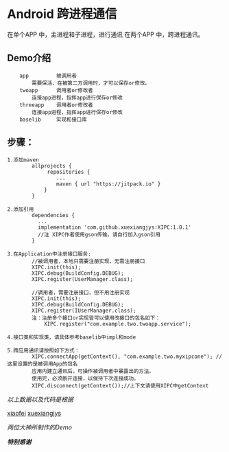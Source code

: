 # Android 跨进程通信

在单个APP 中，主进程和子进程，进行通讯
在两个APP 中，跨进程通讯。

## Demo介绍
        app         被调用者
            需要保活，在被第二方调用时，才可以保存or修改。
        twoapp      调用者or修改者
            连接app进程，指挥app进行保存or修改
        threeapp    调用者or修改者
            连接app进程，指挥app进行保存or修改
        baselib     实现和接口库

## 步骤：

    1.添加maven
            allprojects {
                 repositories {
                    ...
                    maven { url "https://jitpack.io" }
                }
            }

    2.添加引用
            dependencies {
              ...
              implementation 'com.github.xuexiangjys:XIPC:1.0.1'
              //注 XIPC作者使用gson传输，请自行加入gson引用
            }

    3.在Application中注册接口服务:
            //被调用者，本地只需要注册实现，无需注册接口
            XIPC.init(this);
            XIPC.debug(BuildConfig.DEBUG);
            XIPC.register(UserManager.class);

            //调用者，需要注册接口，但不用注册实现
            XIPC.init(this);
            XIPC.debug(BuildConfig.DEBUG);
            XIPC.register(IUserManager.class);
            注：注册多个接口or实现皆可以使用改接口的包名如下：
                XIPC.register("com.example.two.twoapp.service");

    4.接口类和实现类，请具体参考baselib中impl和mode

    5.跨应用通讯请按照如下方式：
            XIPC.connectApp(getContext(), "com.example.two.myxipcone"); //这里设置的是被调用App的包名
            应用内建立通讯后，可操作被调用者中暴露出的方法。
            使用完，必须断开连接，以保持下次连接成功。
            XIPC.disconnect(getContext());//上下文请使用XIPC中getContext

*以上数据以及代码是根据*

[xiaofei](https://github.com/Xiaofei-it/Hermes)
[xuexiangjys](https://github.com/xuexiangjys/XIPC)

*两位大神所制作的Demo*

***特别感谢***

